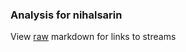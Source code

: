 ### Analysis for nihalsarin
View [raw](https://raw.githubusercontent.com/microprediction/chess/main/analysis/nihalsarin/chess_rapid/locations.json) markdown for links to streams